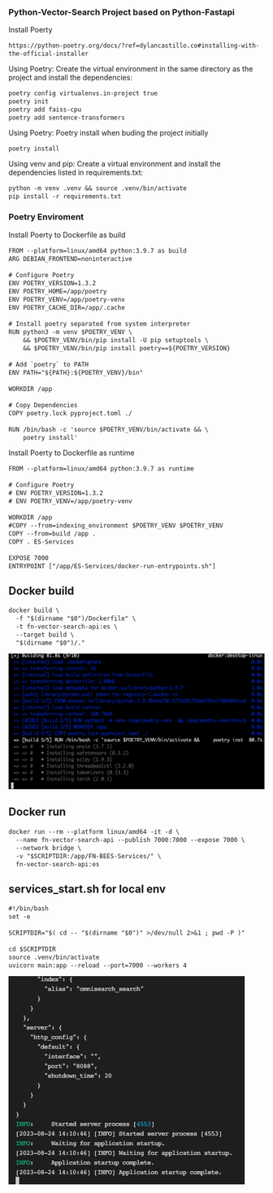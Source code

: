 
### Python-Vector-Search Project based on Python-Fastapi

Install Poerty
```
https://python-poetry.org/docs/?ref=dylancastillo.co#installing-with-the-official-installer
```

Using Poetry: Create the virtual environment in the same directory as the project and install the dependencies:
```
poetry config virtualenvs.in-project true
poetry init
poetry add faiss-cpu
poetry add sentence-transformers
```

Using Poetry: Poetry install when buding the project initially
```
poetry install
```

Using venv and pip: Create a virtual environment and install the dependencies listed in requirements.txt:
```
python -m venv .venv && source .venv/bin/activate
pip install -r requirements.txt
```

### Poetry Enviroment
Install Poerty to Dockerfile as build
```
FROM --platform=linux/amd64 python:3.9.7 as build
ARG DEBIAN_FRONTEND=noninteractive

# Configure Poetry
ENV POETRY_VERSION=1.3.2
ENV POETRY_HOME=/app/poetry
ENV POETRY_VENV=/app/poetry-venv
ENV POETRY_CACHE_DIR=/app/.cache

# Install poetry separated from system interpreter
RUN python3 -m venv $POETRY_VENV \
	&& $POETRY_VENV/bin/pip install -U pip setuptools \
	&& $POETRY_VENV/bin/pip install poetry==${POETRY_VERSION}

# Add `poetry` to PATH
ENV PATH="${PATH}:${POETRY_VENV}/bin"

WORKDIR /app

# Copy Dependencies
COPY poetry.lock pyproject.toml ./

RUN /bin/bash -c 'source $POETRY_VENV/bin/activate && \
    poetry install'

```

Install Poerty to Dockerfile as runtime
```
FROM --platform=linux/amd64 python:3.9.7 as runtime

# Configure Poetry
# ENV POETRY_VERSION=1.3.2
# ENV POETRY_VENV=/app/poetry-venv

WORKDIR /app
#COPY --from=indexing_environment $POETRY_VENV $POETRY_VENV
COPY --from=build /app .
COPY . ES-Services

EXPOSE 7000
ENTRYPOINT ["/app/ES-Services/docker-run-entrypoints.sh"]
```

## Docker build
```
docker build \
  -f "$(dirname "$0")/Dockerfile" \
  -t fn-vector-search-api:es \
  --target build \
  "$(dirname "$0")/."
```
![Alt text](image.png)

## Docker run
```
docker run --rm --platform linux/amd64 -it -d \
  --name fn-vector-search-api --publish 7000:7000 --expose 7000 \
  --network bridge \
  -v "$SCRIPTDIR:/app/FN-BEES-Services/" \
  fn-vector-search-api:es
```

## services_start.sh for local env
```
#!/bin/bash
set -e

SCRIPTDIR="$( cd -- "$(dirname "$0")" >/dev/null 2>&1 ; pwd -P )"

cd $SCRIPTDIR
source .venv/bin/activate
uvicorn main:app --reload --port=7000 --workers 4
```
![Alt text](image-1.png)